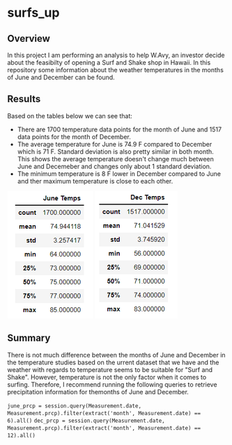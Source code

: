 # surfs_up

## Overview
In this project I am performing an analysis to help W.Avy, an investor decide about the feasibilty of opening a Surf and Shake shop in Hawaii.
In this repository some information about the weather temperatures in the months of June and December can be found. 

## Results
Based on the tables below we can see that:
- There are 1700 temperature data points for the month of June and 1517 data points for the month of December. 
- The average temperature for June is 74.9 F compared to December which is 71 F. Standard deviation is also pretty similar in both month. This shows the average temperature doesn't change much between June and Decemeber and changes only about 1 standard deviation. 
- The minimum temperature is 8 F lower in December compared to June and ther maximum temperature is close to each other. 

![](Images/june.png)
![](Images/dec.png)


## Summary
There is not much difference between the months of June and December in the temperature studies based on the urrent dataset that we have and the weather with regards to temperature seems to be suitable for "Surf and Shake".
However, temperature is not the only factor when it comes to surfing. Therefore, I recommend running the following queries to retrieve precipitation information for themonths of June and December.

`june_prcp = session.query(Measurement.date, Measurement.prcp).filter(extract('month', Measurement.date) == 6).all()`
`dec_prcp = session.query(Measurement.date, Measurement.prcp).filter(extract('month', Measurement.date) == 12).all()`
